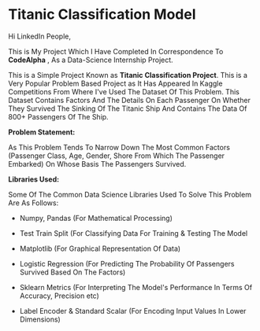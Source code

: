 
# Titanic Classification Model


Hi LinkedIn People,




This is My Project Which I Have Completed In Correspondence To **CodeAlpha** , As a Data-Science Internship Project.



This is a Simple Project Known as **Titanic Classification Project**. This is a Very Popular Problem Based Project as It Has Appeared In Kaggle Competitions From Where I've Used The Dataset Of This Problem. This Dataset Contains Factors And The Details On Each Passenger On Whether They Survived The Sinking Of The Titanic Ship And Contains The Data Of 800+ Passengers Of The Ship.



**Problem Statement:**



As This Problem Tends To Narrow Down The Most Common Factors (Passenger Class, Age, Gender, Shore From Which The Passenger Embarked) On Whose Basis The Passengers Survived.





**Libraries Used:**



Some Of The Common Data Science Libraries Used To Solve This Problem Are As Follows:



- Numpy, Pandas (For Mathematical Processing) 

- Test Train Split (For Classifying Data For Training & Testing The Model

- Matplotlib (For Graphical Representation Of Data)

- Logistic Regression (For Predicting The Probability Of Passengers Survived Based On The Factors)

- Sklearn Metrics (For Interpreting The Model's Performance In Terms Of Accuracy, Precision etc)

- Label Encoder & Standard Scalar (For Encoding Input Values In Lower Dimensions)

